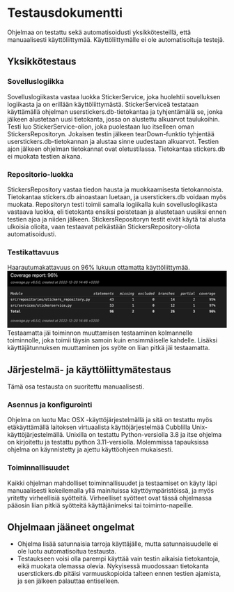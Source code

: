 # Testausdokumentti

Ohjelmaa on testattu sekä automatisoidusti yksikkötesteillä, että manuaalisesti käyttöliittymää. Käyttöliittymälle ei ole automatisoituja testejä.

## Yksikkötestaus

### Sovelluslogiikka

Sovelluslogiikasta vastaa luokka StickerService, joka huolehtii sovelluksen logiikasta ja on erillään käyttöliittymästä. StickerServiceä testataan käyttämällä ohjelman userstickers.db-tietokantaa ja tyhjentämällä se, jonka jälkeen alustetaan uusi tietokanta, jossa on alustettu alkuarvot taulukoihin. Testi luo StickerService-olion, joka puolestaan luo itselleen oman StickersRepositoryn. Jokaisen testin jälkeen tearDown-funktio tyhjentää userstickers.db-tietokannan ja alustaa sinne uudestaan alkuarvot. Testien ajon jälkeen ohjelman tietokannat ovat oletustilassa.
Tietokantaa stickers.db ei muokata testien aikana.

### Repositorio-luokka
StickersRepository vastaa tiedon hausta ja muokkaamisesta tietokannoista. Tietokantaa stickers.db ainoastaan luetaan, ja userstickers.db voidaan myös muokata. Repositoryn testi toimii samalla logiikalla kuin sovelluslogiikasta vastaava luokka, eli tietokanta ensiksi poistetaan ja alustetaan uusiksi ennen testien ajoa ja niiden jälkeen. StickersRepositoryn testit eivät käytä tai alusta ulkoisia olioita, vaan testaavat pelkästään StickersRepository-oliota automatisoidusti. 

### Testikattavuus
Haarautumakattavuus on 96% lukuun ottamatta käyttöliittymää.
![](testikattavuus.png)
Testaamatta jäi toiminnon muuttamisen testaaminen kolmannelle toiminnolle, joka toimii täysin samoin kuin ensimmäiselle kahdelle. Lisäksi käyttäjätunnuksen muuttaminen jos syöte on liian pitkä jäi testaamatta.

## Järjestelmä- ja käyttöliittymätestaus

Tämä osa testausta on suoritettu manuaalisesti.

### Asennus ja konfigurointi
Ohjelma on luotu Mac OSX -käyttöjärjestelmällä ja sitä on testattu myös etäkäyttämällä laitoksen virtuaalista käyttöjärjestelmää Cubblilla Unix-käyttöjärjestelmällä. Unixilla on testattu Python-versiolla 3.8 ja itse ohjelma on kirjoitettu ja testattu python 3.11-versiolla.
Molemmissa tapauksissa ohjelma on käynnistetty ja ajettu käyttöohjeen mukaisesti.

### Toiminnallisuudet
Kaikki ohjelman mahdolliset toiminnallisuudet ja testaamiset on käyty läpi manuaalisesti kokeilemalla yllä mainituissa käyttöympäristöissä, ja myös yritetty virheellisiä syötteitä. Virheelliset syötteet ovat tässä ohjelmassa pääosin liian pitkiä syötteitä käyttäjänimeksi tai toiminto-napeille.

## Ohjelmaan jääneet ongelmat
- Ohjelma lisää satunnaisia tarroja käyttäjälle, mutta satunnaisuudelle ei ole luotu automatisoitua testausta.
- Testaukseen voisi olla parempi käyttää vain testin aikaisia tietokantoja, eikä muokata olemassa olevia. Nykyisessä muodossaan tietokanta userstickers.db pitäisi varmuuskopioida talteen ennen testien ajamista, ja sen jälkeen palauttaa entiselleen.
